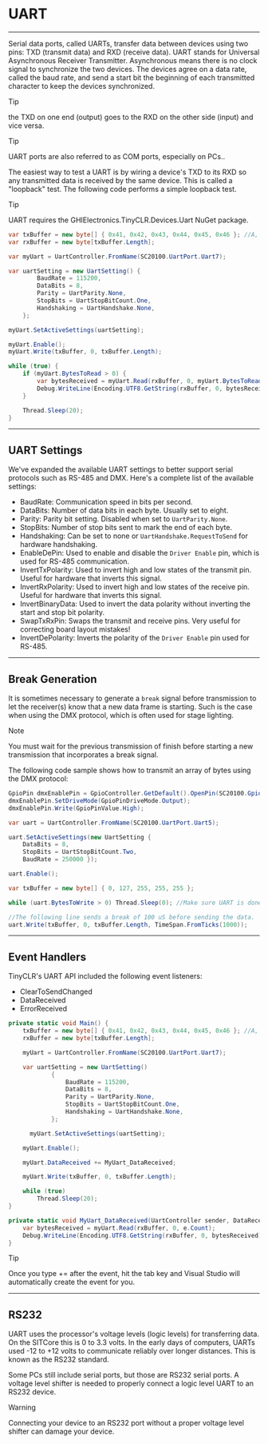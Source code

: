 # UART 
---
Serial data ports, called UARTs, transfer data between devices using two pins: TXD (transmit data) and RXD (receive data). UART stands for Universal Asynchronous Receiver Transmitter. Asynchronous means there is no clock signal to synchronize the two devices. The devices agree on a data rate, called the baud rate, and send a start bit the beginning of each transmitted character to keep the devices synchronized. 

> [!Tip]
> the TXD on one end (output) goes to the RXD on the other side (input) and vice versa.

> [!Tip]
> UART ports are also referred to as COM ports, especially on PCs..

The easiest way to test a UART is by wiring a device's TXD to its RXD so any transmitted data is received by the same device. This is called a "loopback" test. The following code performs a simple loopback test.

> [!Tip]
> UART requires the GHIElectronics.TinyCLR.Devices.Uart NuGet package.

```cs
var txBuffer = new byte[] { 0x41, 0x42, 0x43, 0x44, 0x45, 0x46 }; //A, B, C, D, E, F
var rxBuffer = new byte[txBuffer.Length];

var myUart = UartController.FromName(SC20100.UartPort.Uart7);

var uartSetting = new UartSetting() {
        BaudRate = 115200,
        DataBits = 8,
        Parity = UartParity.None,
        StopBits = UartStopBitCount.One,
        Handshaking = UartHandshake.None,
    };

myUart.SetActiveSettings(uartSetting);

myUart.Enable();
myUart.Write(txBuffer, 0, txBuffer.Length);

while (true) {
    if (myUart.BytesToRead > 0) {
        var bytesReceived = myUart.Read(rxBuffer, 0, myUart.BytesToRead);
        Debug.WriteLine(Encoding.UTF8.GetString(rxBuffer, 0, bytesReceived));
    }

    Thread.Sleep(20);
}
```

---

## UART Settings
We've expanded the available UART settings to better support serial protocols such as RS-485 and DMX. Here's a complete list of the available settings:
- BaudRate: Communication speed in bits per second.
- DataBits: Number of data bits in each byte. Usually set to eight.
- Parity: Parity bit setting. Disabled when set to `UartParity.None`.
- StopBits: Number of stop bits sent to mark the end of each byte.
- Handshaking: Can be set to none or `UartHandshake.RequestToSend` for hardware handshaking.
- EnableDePin: Used to enable and disable the `Driver Enable` pin, which is used for RS-485 communication.
- InvertTxPolarity: Used to invert high and low states of the transmit pin. Useful for hardware that inverts this signal.
- InvertRxPolarity: Used to invert high and low states of the receive pin. Useful for hardware that inverts this signal.
- InvertBinaryData: Used to invert the data polarity without inverting the start and stop bit polarity.
- SwapTxRxPin: Swaps the transmit and receive pins. Very useful for correcting board layout mistakes!
- InvertDePolarity: Inverts the polarity of the `Driver Enable` pin used for RS-485.

---

## Break Generation
It is sometimes necessary to generate a `break` signal before transmission to let the receiver(s) know that a new data frame is starting. Such is the case when using the DMX protocol, which is often used for stage lighting.

> [!NOTE]
> You must wait for the previous transmission of finish before starting a new transmission that incorporates a break signal.

The following code sample shows how to transmit an array of bytes using the DMX protocol:
```cs
GpioPin dmxEnablePin = GpioController.GetDefault().OpenPin(SC20100.GpioPin.PA1);
dmxEnablePin.SetDriveMode(GpioPinDriveMode.Output);
dmxEnablePin.Write(GpioPinValue.High);

var uart = UartController.FromName(SC20100.UartPort.Uart5);

uart.SetActiveSettings(new UartSetting {
    DataBits = 8,
    StopBits = UartStopBitCount.Two,
    BaudRate = 250000 });

uart.Enable();

var txBuffer = new byte[] { 0, 127, 255, 255, 255 };

while (uart.BytesToWrite > 0) Thread.Sleep(0); //Make sure UART is done transmitting.

//The following line sends a break of 100 uS before sending the data.
uart.Write(txBuffer, 0, txBuffer.Length, TimeSpan.FromTicks(1000));
```

---

## Event Handlers
TinyCLR's UART API included the following event listeners:

* ClearToSendChanged
* DataReceived
* ErrorReceived

```cs
private static void Main() {
    txBuffer = new byte[] { 0x41, 0x42, 0x43, 0x44, 0x45, 0x46 }; //A, B, C, D, E, F
    rxBuffer = new byte[txBuffer.Length];

    myUart = UartController.FromName(SC20100.UartPort.Uart7);

    var uartSetting = new UartSetting()
            {
                BaudRate = 115200,
                DataBits = 8,
                Parity = UartParity.None,
                StopBits = UartStopBitCount.One,
                Handshaking = UartHandshake.None,
            };

      myUart.SetActiveSettings(uartSetting);

    myUart.Enable();

    myUart.DataReceived += MyUart_DataReceived;

    myUart.Write(txBuffer, 0, txBuffer.Length);

    while (true)
        Thread.Sleep(20);
}

private static void MyUart_DataReceived(UartController sender, DataReceivedEventArgs e) {
    var bytesReceived = myUart.Read(rxBuffer, 0, e.Count);
    Debug.WriteLine(Encoding.UTF8.GetString(rxBuffer, 0, bytesReceived));
}
```

> [!Tip] 
> Once you type += after the event, hit the tab key and Visual Studio will automatically create the event for you.

---

## RS232
UART uses the processor's voltage levels (logic levels) for transferring data. On the SITCore this is 0 to 3.3 volts. In the early days of computers, UARTs used -12 to +12 volts to communicate reliably over longer distances. This is known as the RS232 standard.

Some PCs still include serial ports, but those are RS232 serial ports. A voltage level shifter is needed to properly connect a logic level UART to an RS232 device.

> [!Warning]
> Connecting your device to an RS232 port without a proper voltage level shifter can damage your device.
